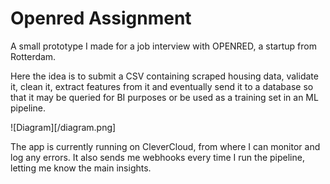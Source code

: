# Openred Assignment

A small prototype I made for a job interview with OPENRED, a startup from Rotterdam.

Here the idea is to submit a CSV containing scraped housing data, validate it, clean 
it, extract features from it and eventually send it to a database so that it may be
queried for BI purposes or be used as a training set in an ML pipeline.

![Diagram][/diagram.png]

The app is currently running on CleverCloud, from where I can monitor and log any
errors. It also sends me webhooks every time I run the pipeline, letting me know
the main insights.